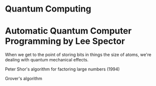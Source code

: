 # Quantum Computing
# Automatic Quantum Computer Programming by Lee Spector

When we get to the point of storing bits in things the size of atoms, we're dealing with quantum mechanical effects.

Peter Shor's algorithm for factoring large numbers (1994)

Grover's algorithm

